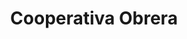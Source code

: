 ---
title: "Cooperativa Obrera"
url: /cipolletti/cooperativa-obrera-padre-jose-maria-brentana/
shop: supermercado
---